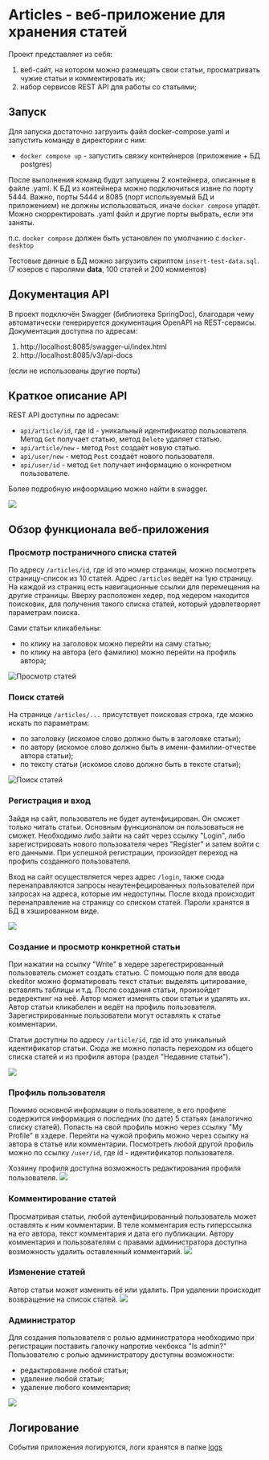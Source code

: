 # Articles - веб-приложение для хранения статей

Проект представляет из себя:
1. веб-сайт, на котором можно размещать свои статьи, просматривать чужие статьи и комментировать их;
2. набор сервисов REST API для работы со статьями;

## Запуск
Для запуска достаточно загрузить файл docker-compose.yaml и запустить команду в директории с ним:
- `docker compose up` - запустить связку контейнеров (приложение + БД postgres)

После выполнения команд будут запущены 2 контейнера, описанные в файле .yaml.
К БД из контейнера можно подключиться извне по порту 5444.
Важно, порты 5444 и 8085 (порт используемый БД и приложением) не должны использоваться, иначе `docker compose` упадёт.
Можно скорректировать .yaml файл и другие порты выбрать, если эти заняты.

п.с. 
`docker compose` должен быть установлен по умолчанию с `docker-desktop`

Тестовые данные в БД можно загрузить скриптом `insert-test-data.sql`. (7 юзеров с паролями **data**, 100 статей и 200 комментов)


## Документация API
В проект подключён Swagger (библиотека SpringDoc), благодаря чему автоматически генерируется документация OpenAPI на REST-сервисы.
Документация доступна по адресам:
1. http://localhost:8085/swagger-ui/index.html
2. http://localhost:8085/v3/api-docs 
 
(если не использованы другие порты)   

## Краткое описание API

REST API доступны по адресам:

- `api/article/id`, где id - уникальный идентификатор пользователя. Метод `Get` получает статью, метод `Delete` удаляет статью.
- `api/article/new` - метод `Post` создаёт новую статью.
- `api/user/new` - метод `Post` создаёт нового пользователя.
- `api/user/id` - метод `Get` получает информацию о конкретном пользователе.

Более подробную инфоормацию можно найти в swagger.

<img src="docs/swagger.gif"/>

## Обзор функционала веб-приложения

### Просмотр постраничного списка статей
По адресу `/articles/id`, где id это номер страницы, можно посмотреть страницу-список из 10 статей.
Адрес `/articles` ведёт на 1ую страницу. 
На каждой из страниц есть навигационные ссылки для перемещения на другие страницы.
Вверху расположен хедер, под хедером находится поисковик, для получения такого списка статей, который удовлетворяет параметрам поиска.

Сами статьи кликабельны:
- по клику на заголовок можно перейти на саму статью;
- по клику на автора (его фамилию) можно перейти на профиль автора;

<img src="docs/navigation.gif" title="Просмотр статей"/>

### Поиск статей
На странице `/articles/...` присутствует поисковая строка, где можно искать по параметрам:
- по заголовку (искомое слово должно быть в заголовке статьи);
- по автору (искомое слово должно быть в имени-фамилии-отчестве автора статьи);
- по тексту статьи (искомое слово должно быть в тексте статьи);

<img src="docs/search.gif" title="Поиск статей"/>

### Регистрация и вход
Зайдя на сайт, пользователь не будет аутенфицирован. Он сможет только читать статьи. Основным функционалом он пользоваться не сможет.
Необходимо либо зайти на сайт через ссылку "Login", либо зарегистрировать нового пользователя через "Register" и затем войти с его данными.
При успешной регистрации, произойдет переход на профиль созданного пользователя.

Вход на сайт осуществляется через адрес `/login`, также сюда перенаправляются запросы неаутенфецированных пользователей при запросах на адреса, которые им недоступны.
После входа происходит перенаправление на страницу со списком статей.
Пароли хранятся в БД в хэшированном виде.

<img src="docs/createUser.gif"/>


### Создание и просмотр конкретной статьи
При нажатии на ссылку "Write" в хедере зарегестрированный пользователь сможет создать статью.
С помощью поля для ввода ckeditor можно форматировать текст статьи: выделять цитирование, вставлять таблицы и т.д.
После создания статьи, произойдет редеректинг на неё. 
Автор может изменять свои статьи и удалять их. Автор статьи кликабелен и ведёт на профиль пользователя.
Зарегистрированные пользователи могут оставлять к статье комментарии.

Статьи доступны по адресу `/article/id`, где id это уникальный идентификатор статьи.
Сюда же можно попасть переходом из общего списка статей и из профиля автора (раздел "Недавние статьи").

<img src="docs/createArticle.gif"/>

### Профиль пользователя
Помимо основной информации о пользователе, в его профиле содержится информация о последних (по дате) 5 статьях (аналогично списку статей).
Попасть на свой профиль можно через ссылку "My Profile" в хэдере. Перейти на чужой профиль можно через ссылку на автора в статье или комментарии.
Посмотреть любой другой профиль можно по ссылку `/user/id`, где id - идентификатор пользователя.

Хозяину профиля доступна возможность редактирования профиля пользователя.
<img src="docs/profile.gif"/>

### Комментирование статей
Просматривая статьи, любой аутенфицированный пользователь может оставлять к ним комментарии.
В теле комментария есть гиперссылка на его автора, текст комментария и дата его публикации.
Автору комментария и пользователям с правами администратора доступна возможность удалить оставленный комментарий.
<img src="docs/shareComment.gif"/>

### Изменение статей
Автор статьи может изменить её или удалить.
При удалении происходит возвращение на список статей.
<img src="docs/updateArticle.gif"/>

### Администратор
Для создания пользователя с ролью администратора необходимо при регистрации поставить галочку напротив чекбокса "Is admin?"
Пользователю с ролью администратору доступны возможности:
- редактирование любой статьи;
- удаление любой статьи;
- удаление любого комментария;
<img src="docs/admin.gif"/>

## Логирование
События приложения логируются, логи хранятся в папке [logs](/logs)
